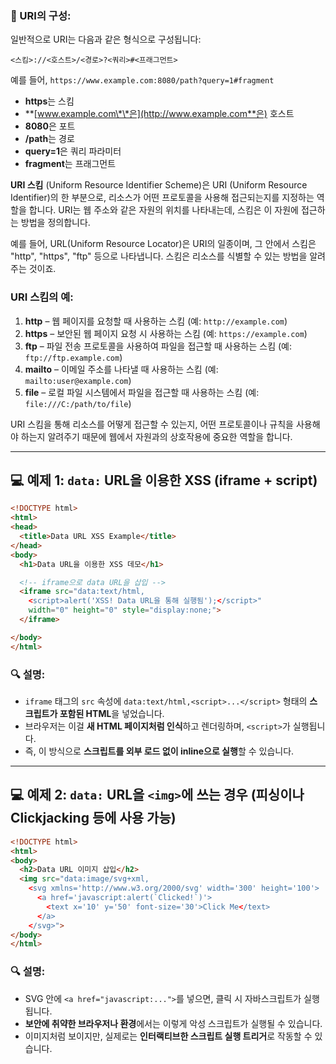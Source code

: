 ### 🎀 URI의 구성:

일반적으로 URI는 다음과 같은 형식으로 구성됩니다:

```
<스킴>://<호스트>/<경로>?<쿼리>#<프래그먼트>
```

예를 들어, `https://www.example.com:8080/path?query=1#fragment`

* **https**는 스킴
* \*\*[www.example.com\*\*은](http://www.example.com**은) 호스트
* **8080**은 포트
* **/path**는 경로
* **query=1**은 쿼리 파라미터
* **fragment**는 프래그먼트

**URI 스킴** (Uniform Resource Identifier Scheme)은 URI (Uniform Resource Identifier)의 한 부분으로, 리소스가 어떤 프로토콜을 사용해 접근되는지를 지정하는 역할을 합니다. URI는 웹 주소와 같은 자원의 위치를 나타내는데, 스킴은 이 자원에 접근하는 방법을 정의합니다.

예를 들어, URL(Uniform Resource Locator)은 URI의 일종이며, 그 안에서 스킴은 "http", "https", "ftp" 등으로 나타냅니다. 스킴은 리소스를 식별할 수 있는 방법을 알려주는 것이죠.

### URI 스킴의 예:

1. **http** – 웹 페이지를 요청할 때 사용하는 스킴 (예: `http://example.com`)
2. **https** – 보안된 웹 페이지 요청 시 사용하는 스킴 (예: `https://example.com`)
3. **ftp** – 파일 전송 프로토콜을 사용하여 파일을 접근할 때 사용하는 스킴 (예: `ftp://ftp.example.com`)
4. **mailto** – 이메일 주소를 나타낼 때 사용하는 스킴 (예: `mailto:user@example.com`)
5. **file** – 로컬 파일 시스템에서 파일을 접근할 때 사용하는 스킴 (예: `file:///C:/path/to/file`)

URI 스킴을 통해 리소스를 어떻게 접근할 수 있는지, 어떤 프로토콜이나 규칙을 사용해야 하는지 알려주기 때문에 웹에서 자원과의 상호작용에 중요한 역할을 합니다.

---

## 💻 예제 1: `data:` URL을 이용한 XSS (iframe + script)

```html
<!DOCTYPE html>
<html>
<head>
  <title>Data URL XSS Example</title>
</head>
<body>
  <h1>Data URL을 이용한 XSS 데모</h1>

  <!-- iframe으로 data URL을 삽입 -->
  <iframe src="data:text/html,
    <script>alert('XSS! Data URL을 통해 실행됨');</script>"
    width="0" height="0" style="display:none;">
  </iframe>

</body>
</html>
```

### 🔍 설명:

* `iframe` 태그의 `src` 속성에 `data:text/html,<script>...</script>` 형태의 **스크립트가 포함된 HTML**을 넣었습니다.
* 브라우저는 이걸 **새 HTML 페이지처럼 인식**하고 렌더링하며, `<script>`가 실행됩니다.
* 즉, 이 방식으로 **스크립트를 외부 로드 없이 inline으로 실행**할 수 있습니다.

---

## 💻 예제 2: `data:` URL을 `<img>`에 쓰는 경우 (피싱이나 Clickjacking 등에 사용 가능)

```html
<!DOCTYPE html>
<html>
<body>
  <h2>Data URL 이미지 삽입</h2>
  <img src="data:image/svg+xml,
    <svg xmlns='http://www.w3.org/2000/svg' width='300' height='100'>
      <a href='javascript:alert(`Clicked!`)'>
        <text x='10' y='50' font-size='30'>Click Me</text>
      </a>
    </svg>">
</body>
</html>
```

### 🔍 설명:

* SVG 안에 `<a href="javascript:...">`를 넣으면, 클릭 시 자바스크립트가 실행됩니다.
* **보안에 취약한 브라우저나 환경**에서는 이렇게 악성 스크립트가 실행될 수 있습니다.
* 이미지처럼 보이지만, 실제로는 **인터랙티브한 스크립트 실행 트리거**로 작동할 수 있습니다.

